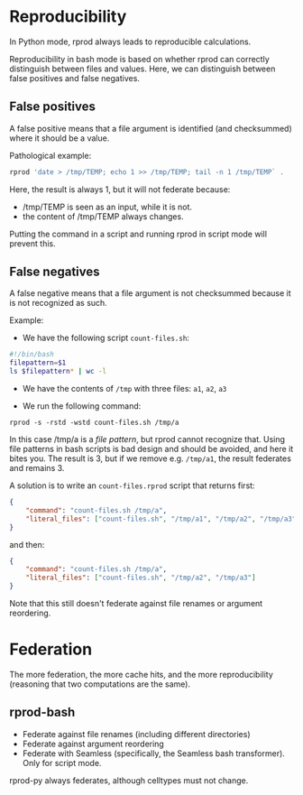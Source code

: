 # Reproducibility

In Python mode, rprod always leads to reproducible calculations.

Reproducibility in bash mode is based on whether rprod can correctly distinguish between files and values. Here, we can distinguish between false positives and false negatives.

## False positives

A false positive means that a file argument is identified (and checksummed) where it
should be a value.

Pathological example:

```bash
rprod 'date > /tmp/TEMP; echo 1 >> /tmp/TEMP; tail -n 1 /tmp/TEMP` .
```
Here, the result is always 1, but it will not federate because:

- /tmp/TEMP is seen as an input, while it is not.
- the content of /tmp/TEMP always changes.

Putting the command in a script and running rprod in script mode will prevent this.

## False negatives

A false negative means that a file argument is not checksummed because it is not recognized as such. 

Example:

- We have the following script `count-files.sh`:

```bash
#!/bin/bash
filepattern=$1
ls $filepattern* | wc -l
```

- We have the contents of `/tmp` with three files: `a1`, `a2`, `a3`

- We run the following command:

`rprod -s -rstd -wstd count-files.sh /tmp/a`

In this case /tmp/a is a *file pattern*, but rprod cannot recognize that. Using file patterns in bash scripts is bad design and should be avoided, and here it bites you. The result is 3, but if we remove e.g. `/tmp/a1`, the result federates and remains 3.

A solution is to write an `count-files.rprod` script that returns first:
```json
{
    "command": "count-files.sh /tmp/a",
    "literal_files": ["count-files.sh", "/tmp/a1", "/tmp/a2", "/tmp/a3"]
}
```

and then:

```json
{
    "command": "count-files.sh /tmp/a",
    "literal_files": ["count-files.sh", "/tmp/a2", "/tmp/a3"]
}
```

Note that this still doesn't federate against file renames or argument reordering.

# Federation

The more federation, the more cache hits, and the more reproducibility (reasoning that two computations are the same).

## rprod-bash

- Federate against file renames (including different directories)
- Federate against argument reordering
- Federate with Seamless (specifically, the Seamless bash transformer). Only for script mode.

rprod-py always federates, although celltypes must not change.
